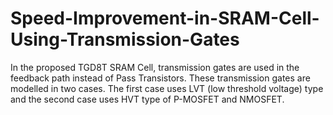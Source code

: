 # Speed-Improvement-in-SRAM-Cell-Using-Transmission-Gates
In the proposed TGD8T SRAM Cell, transmission gates are used in the feedback path instead of Pass Transistors. 
These transmission gates are modelled in two cases. 
The first case uses LVT (low threshold voltage) type and the second case uses HVT type of P-MOSFET and NMOSFET.
